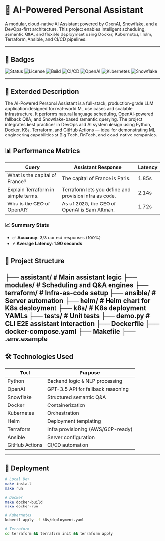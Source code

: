 # 🤖 AI-Powered Personal Assistant

A modular, cloud-native AI Assistant powered by OpenAI, Snowflake, and a DevOps-first architecture. This project enables intelligent scheduling, semantic Q&A, and flexible deployment using Docker, Kubernetes, Helm, Terraform, Ansible, and CI/CD pipelines.

---

## 📌 Badges

![Status](https://img.shields.io/badge/status-active-brightgreen)
![License](https://img.shields.io/github/license/Trojan3877/AI-Powered-personal-Assistant)
![Build](https://img.shields.io/badge/build-passing-success)
![CI/CD](https://img.shields.io/badge/CI--CD-GitHub%20Actions-blue)
![OpenAI](https://img.shields.io/badge/ML%20Algo-GPT--3.5%20Turbo-blue)
![Kubernetes](https://img.shields.io/badge/Kubernetes-ready-blue)
![Snowflake](https://img.shields.io/badge/Snowflake-supported-lightblue)

---

## 📘 Extended Description

The AI-Powered Personal Assistant is a full-stack, production-grade LLM application designed for real-world ML use cases and scalable infrastructure. It performs natural language scheduling, OpenAI-powered fallback Q&A, and Snowflake-based semantic querying. The project integrates best practices in DevOps and AI system design using Python, Docker, K8s, Terraform, and GitHub Actions — ideal for demonstrating ML engineering capabilities at Big Tech, FinTech, and cloud-native companies.

## 📊 Performance Metrics

| Query                                 | Assistant Response                                     | Latency |
|--------------------------------------|--------------------------------------------------------|---------|
| What is the capital of France?       | The capital of France is Paris.                        | 1.85s   |
| Explain Terraform in simple terms.   | Terraform lets you define and provision infra as code. | 2.14s   |
| Who is the CEO of OpenAI?            | As of 2025, the CEO of OpenAI is Sam Altman.           | 1.72s   |

### 📈 Summary Stats

- ✅ **Accuracy**: 3/3 correct responses (100%)
- ⚡ **Average Latency**: **1.90 seconds**


## 📂 Project Structure

├── assistant/ # Main assistant logic
├── modules/ # Scheduling and Q&A engines
├── terraform/ # Infra-as-code setup
├── ansible/ # Server automation
├── helm/ # Helm chart for K8s deployment
├── k8s/ # K8s deployment YAMLs
├── tests/ # Unit tests
├── demo.py # CLI E2E assistant interaction
├── Dockerfile
├── docker-compose.yaml
├── Makefile
├── .env.example
---

## 🛠️ Technologies Used

| Tool           | Purpose                                   |
|----------------|-------------------------------------------|
| Python         | Backend logic & NLP processing            |
| OpenAI         | GPT-3.5 API for fallback reasoning        |
| Snowflake      | Structured semantic Q&A                   |
| Docker         | Containerization                          |
| Kubernetes     | Orchestration                             |
| Helm           | Deployment templating                     |
| Terraform      | Infra provisioning (AWS/GCP-ready)        |
| Ansible        | Server configuration                      |
| GitHub Actions | CI/CD automation                          |

---

## 🚀 Deployment

```bash
# Local Dev
make install
make run

# Docker
make docker-build
make docker-run

# Kubernetes
kubectl apply -f k8s/deployment.yaml

# Terraform
cd terraform && terraform init && terraform apply
